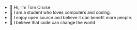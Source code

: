- 👋 Hi, I’m Tom Cruise
- 👀 I am a student who loves computers and coding.
- 🌱 I enjoy open source and believe it can benefit more people.
- 💞️ I believe that code can change the world

   
